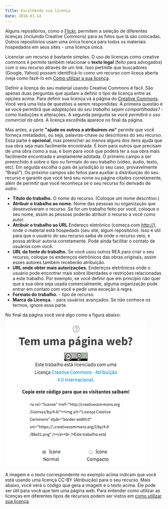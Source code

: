 ```yaml
---
Title: Escolhendo sua licença
Date: 2016-01-14
---
```

Alguns repositórios, como o [Flickr](http://flickr.com), permitem
a seleção de diferentes licenças (incluindo Creative Commons) para as fotos que lá são colocadas.
Outros repositórios usam uma única licença para todos os materiais hospedados em seus sites - uma licença única.

Licenciar um recurso é bastante simples.
O uso de licenças como creative commons é permite também relacionar o **texto legal** (feito para advogados)
com o seu recurso através de um link. Isso pertmite que buscadores (Google, Yahoo) possam identificá-lo como um
recurso com liceça aberta (veja como fazê-lo em [Como utilizar a sua licença](utilizar).

Definir a licença do seu material usando Creative Commons é fácil. São apenas duas perguntas que
ajudam a definir o tipo de licença entre as opções acima. Para definir
sua licença vá à página do [Creative
Commons](https://creativecommons.org/choose/?lang=pt). Você verá uma
lista de questões a serem respondidas: A primeira questão é se você permitirá que *adaptações do seu trabalho sejam compartilhadas?* - como traduções e alterações. A segunda pergunta se você *permitirá o uso comercial da obra*. A licença
escolhida aparece no final da página.

Mas antes, a parte **"ajude os outros a atribuírem-no"** permite que você forneça metadados,
ou seja, palavras-chave ou descritores do seu recurso. Essa parte é **opcional**,
mas preencher ao menos alguns dos itens ajuda que sua obra seja mais facilmente encontrada.
É bom para outros que precisam de uma obra
como a sua, e bom para você que poderá ter a sua obra mais facilmente
encontrada e amplamente adotada. O primeiro campo a ser preenchido é
sobre o tipo ou formato do seu trabalho (vídeo, áudio, texto, etc). Em
seguida escolha o pais de jurisdição (o seu caso, provavelmente
“Brasil”). Os próximo campos são feitos para auxiliar a distribuição do
seu recurso e garantir que você terá seu nome ou página citados
corretamente, além de permitir que você reconheça se o seu recurso foi
derivado de outro:

-   **Título do trabalho.** O nome do recurso. (Coloque um nome descritivo.)
-   **Atribuir o trabalho ao nome.** Nome das pessoas ou organização que
    desenvolveram o recurso. Se for um trabalho feito por você, coloque o
    seu nome, assim as pessoas poderão atribuir o recurso a você
    como autor.
-   **Atribuir o trabalho ao URL** Endereço eletrônico (começa com
    *<http://>*), onde o material está hospedado (seu site,
    algum repositório). Isso é útil para que o usuário do seu recurso
    saiba de onde o recurso veio, e possa atribuir autoria corretamente.
    Pode ainda facilitar o contato de usuários com você.
-   **URL da fonte do trabalho.** Se você usou outros REA para criar o
    seu recurso, coloque os endereços eletrônicos das obras originais,
    assim esses autores também receberão atribuição.
-   **URL onde obter mais autorizações.** Endereços eletrônicos onde o
    usuário pode encontrar mais sobre liberdades e restrições
    relacionadas a este trabalho. Por exemplo, se você definir que em
    princípio não quer que a sua obra seja usada comercialmente, alguma
    organização pode entrar em contato com você e pedir uma exceção
    à regra.
-   **Formato do trabalho.** - tipo de recurso.
-   **Marca da Licença.** - para usuários avançados. Se não conhece os termos, ignore essa parte.

No final da página você verá algo como a figura abaixo:

![Escolhendo sua licença Creative Commons](assets/cc_escolha.png)

A imagem e o texto correspondente no exemplo acima indicam que você está usando uma licença
CC-BY (Atribuição) para o seu recurso. Mais abaixo, você verá o código que gera a imagem e o texto acima.
Ele pode ser útil para você que tem uma página web. Para entender como utilizar as licenças em diferentes tipos
de recursos podem ser vistos em [como utilizar sua licença](utilizar).

[^1]: Esta página foi traduzida, adaptada e atualizada
    para contexto brasileiro, com base em:
    <http://wikieducator.org/OER_Handbook/educator_version_one/License/Adding_a_creative_commons_license>
